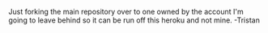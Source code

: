 Just forking the main repository over to one owned by the account I'm going to leave behind so it can be run off this heroku and not mine. -Tristan
